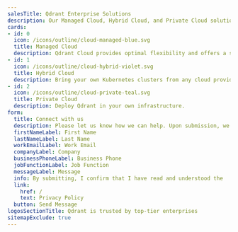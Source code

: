 ```yaml
---
salesTitle: Qdrant Enterprise Solutions
description: Our Managed Cloud, Hybrid Cloud, and Private Cloud solutions offer flexible deployment options for top-tier data privacy.
cards:
- id: 0
  icon: /icons/outline/cloud-managed-blue.svg
  title: Managed Cloud
  description: Qdrant Cloud provides optimal flexibility and offers a suite of features focused on efficient and scalable vector search - fully managed. Available on AWS, Google Cloud, and Azure.
- id: 1
  icon: /icons/outline/cloud-hybrid-violet.svg
  title: Hybrid Cloud
  description: Bring your own Kubernetes clusters from any cloud provider, on-premise infrastructure, or edge locations and connect them to the Managed Cloud.
- id: 2
  icon: /icons/outline/cloud-private-teal.svg
  title: Private Cloud
  description: Deploy Qdrant in your own infrastructure.
form:
  title: Connect with us
  description: Please let us know how we can help. Upon submission, we will provide meeting options should you wish to schedule time with our Sales team.
  firstNameLabel: First Name
  lastNameLabel: Last Name
  workEmailLabel: Work Email
  companyLabel: Company
  businessPhoneLabel: Business Phone
  jobFunctionLabel: Job Function
  messageLabel: Message
  info: By submitting, I confirm that I have read and understood the
  link:
    href: /
    text: Privacy Policy
  button: Send Message
logosSectionTitle: Qdrant is trusted by top-tier enterprises
sitemapExclude: true
---
```


